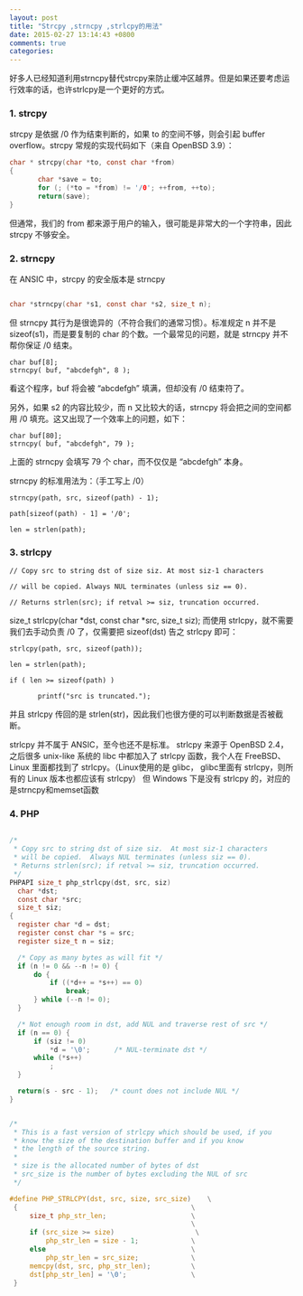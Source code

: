 ```yaml
---
layout: post
title: "Strcpy ,strncpy ,strlcpy的用法"
date: 2015-02-27 13:14:43 +0800
comments: true
categories: 
---
```


好多人已经知道利用strncpy替代strcpy来防止缓冲区越界。但是如果还要考虑运行效率的话，也许strlcpy是一个更好的方式。

<!-- more -->
### 1. strcpy

strcpy 是依据 /0 作为结束判断的，如果 to 的空间不够，则会引起 buffer overflow。strcpy 常规的实现代码如下（来自 OpenBSD 3.9）：

``` c
char * strcpy(char *to, const char *from)
{
       char *save = to;
       for (; (*to = *from) != '/0'; ++from, ++to);
       return(save);
}

```
但通常，我们的 from 都来源于用户的输入，很可能是非常大的一个字符串，因此 strcpy 不够安全。

### 2. strncpy

在 ANSIC 中，strcpy 的安全版本是 strncpy

``` c

char *strncpy(char *s1, const char *s2, size_t n);

```
但 strncpy 其行为是很诡异的（不符合我们的通常习惯）。标准规定 n 并不是 sizeof(s1)，而是要复制的 char 的个数。一个最常见的问题，就是 strncpy 并不帮你保证 /0 结束。

```
char buf[8];
strncpy( buf, "abcdefgh", 8 );
```

看这个程序，buf 将会被 “abcdefgh” 填满，但却没有 /0 结束符了。

另外，如果 s2 的内容比较少，而 n 又比较大的话，strncpy 将会把之间的空间都用 /0 填充。这又出现了一个效率上的问题，如下：

```
char buf[80];
strncpy( buf, "abcdefgh", 79 );

```
上面的 strncpy 会填写 79 个 char，而不仅仅是 “abcdefgh” 本身。

strncpy 的标准用法为：（手工写上 /0）

```
strncpy(path, src, sizeof(path) - 1);

path[sizeof(path) - 1] = '/0';

len = strlen(path);

```
### 3. strlcpy

```
// Copy src to string dst of size siz. At most siz-1 characters

// will be copied. Always NUL terminates (unless siz == 0).

// Returns strlen(src); if retval >= siz, truncation occurred.

```
size_t   strlcpy(char *dst, const char *src, size_t siz);
而使用 strlcpy，就不需要我们去手动负责 /0 了，仅需要把 sizeof(dst) 告之 strlcpy 即可：

```
strlcpy(path, src, sizeof(path));

len = strlen(path);

if ( len >= sizeof(path) )

       printf("src is truncated.");

```

并且 strlcpy 传回的是 strlen(str)，因此我们也很方便的可以判断数据是否被截断。

strlcpy 并不属于 ANSIC，至今也还不是标准。 strlcpy 来源于 OpenBSD 2.4，之后很多 unix-like 系统的 libc 中都加入了 strlcpy 函数，我个人在 FreeBSD、Linux 里面都找到了 strlcpy。（Linux使用的是 glibc， glibc里面有 strlcpy，则所有的 Linux 版本也都应该有 strlcpy） 但 Windows 下是没有 strlcpy 的，对应的是strncpy和memset函数

### 4. PHP


``` C php-src/main/strlcpy.c

/*
 * Copy src to string dst of size siz.  At most siz-1 characters
 * will be copied.  Always NUL terminates (unless siz == 0).
 * Returns strlen(src); if retval >= siz, truncation occurred.
 */
PHPAPI size_t php_strlcpy(dst, src, siz)
  char *dst;
  const char *src;
  size_t siz;
{
  register char *d = dst;
  register const char *s = src;
  register size_t n = siz;

  /* Copy as many bytes as will fit */
  if (n != 0 && --n != 0) {
      do {
          if ((*d++ = *s++) == 0)
              break;
      } while (--n != 0);
  }

  /* Not enough room in dst, add NUL and traverse rest of src */
  if (n == 0) {
      if (siz != 0)
          *d = '\0';      /* NUL-terminate dst */
      while (*s++)
          ;
  }

  return(s - src - 1);   /* count does not include NUL */
}

```


``` C php-src/main/php.h

/*
 * This is a fast version of strlcpy which should be used, if you
 * know the size of the destination buffer and if you know
 * the length of the source string.
 *
 * size is the allocated number of bytes of dst
 * src_size is the number of bytes excluding the NUL of src
 */

#define PHP_STRLCPY(dst, src, size, src_size)    \
 {                                           \
     size_t php_str_len;                     \
                                             \
     if (src_size >= size)                    \
         php_str_len = size - 1;             \
     else                                    \
         php_str_len = src_size;             \
     memcpy(dst, src, php_str_len);          \
     dst[php_str_len] = '\0';                \
 }

 ```
